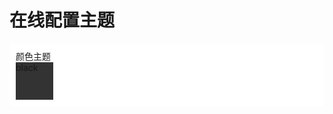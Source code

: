 # 在线配置主题

<div style="background: #fff;list-style: none;padding: 10px;border-radius: 5px">
  <span>
    颜色主题
  </span>
  <div style='background:#333;width: 60px;height:60px'>black</div>
</div>
